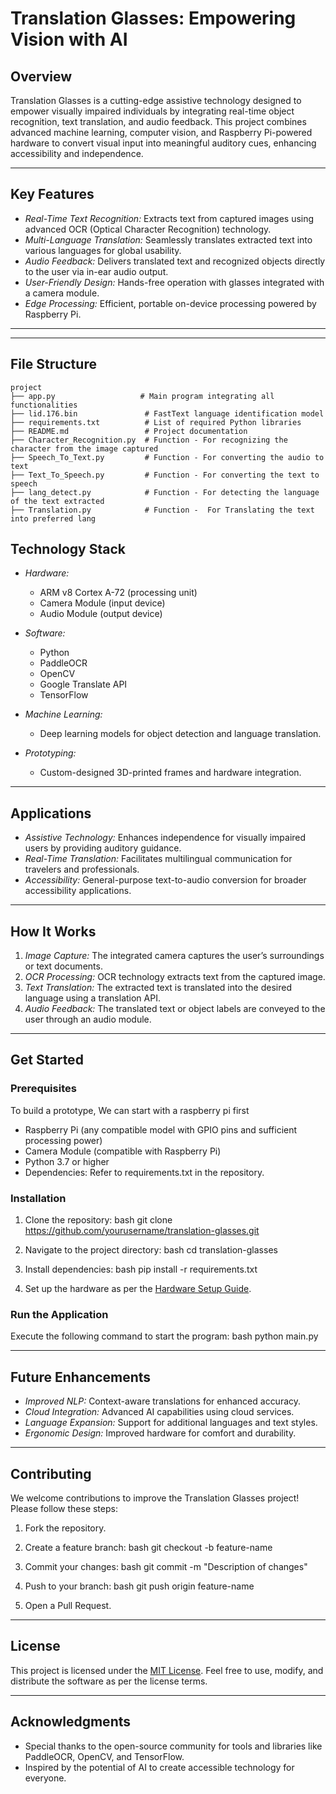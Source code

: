 # Translation Glasses: Empowering Vision with AI

## Overview
Translation Glasses is a cutting-edge assistive technology designed to empower visually impaired individuals by integrating real-time object recognition, text translation, and audio feedback. This project combines advanced machine learning, computer vision, and Raspberry Pi-powered hardware to convert visual input into meaningful auditory cues, enhancing accessibility and independence.

---

## Key Features

- *Real-Time Text Recognition:* Extracts text from captured images using advanced OCR (Optical Character Recognition) technology.
- *Multi-Language Translation:* Seamlessly translates extracted text into various languages for global usability.
- *Audio Feedback:* Delivers translated text and recognized objects directly to the user via in-ear audio output.
- *User-Friendly Design:* Hands-free operation with glasses integrated with a camera module.
- *Edge Processing:* Efficient, portable on-device processing powered by Raspberry Pi.

---
---

## File Structure

```
project
├── app.py                   # Main program integrating all functionalities
├── lid.176.bin               # FastText language identification model
├── requirements.txt          # List of required Python libraries
├── README.md                 # Project documentation
├── Character_Recognition.py  # Function - For recognizing the character from the image captured
├── Speech_To_Text.py         # Function - For converting the audio to text
├── Text_To_Speech.py         # Function - For converting the text to speech
├── lang_detect.py            # Function - For detecting the language of the text extracted
├── Translation.py            # Function -  For Translating the text into preferred lang

```
## Technology Stack

- *Hardware:*
  - ARM v8 Cortex A-72 (processing unit)
  - Camera Module (input device)
  - Audio Module (output device)

- *Software:*
  - Python
  - PaddleOCR
  - OpenCV
  - Google Translate API
  - TensorFlow

- *Machine Learning:*
  - Deep learning models for object detection and language translation.

- *Prototyping:*
  - Custom-designed 3D-printed frames and hardware integration.

---

## Applications

- *Assistive Technology:* Enhances independence for visually impaired users by providing auditory guidance.
- *Real-Time Translation:* Facilitates multilingual communication for travelers and professionals.
- *Accessibility:* General-purpose text-to-audio conversion for broader accessibility applications.

---

## How It Works

1. *Image Capture:* The integrated camera captures the user’s surroundings or text documents.
2. *OCR Processing:* OCR technology extracts text from the captured image.
3. *Text Translation:* The extracted text is translated into the desired language using a translation API.
4. *Audio Feedback:* The translated text or object labels are conveyed to the user through an audio module.

---

## Get Started

### Prerequisites

To build a prototype, We can start with a raspberry pi first
- Raspberry Pi (any compatible model with GPIO pins and sufficient processing power)
- Camera Module (compatible with Raspberry Pi)
- Python 3.7 or higher
- Dependencies: Refer to requirements.txt in the repository.

### Installation

1. Clone the repository:
   bash
   git clone https://github.com/yourusername/translation-glasses.git
   
2. Navigate to the project directory:
   bash
   cd translation-glasses
   
3. Install dependencies:
   bash
   pip install -r requirements.txt
   
4. Set up the hardware as per the [Hardware Setup Guide](link-to-hardware-setup).

### Run the Application

Execute the following command to start the program:
bash
python main.py


---

## Future Enhancements

- *Improved NLP:* Context-aware translations for enhanced accuracy.
- *Cloud Integration:* Advanced AI capabilities using cloud services.
- *Language Expansion:* Support for additional languages and text styles.
- *Ergonomic Design:* Improved hardware for comfort and durability.

---

## Contributing
We welcome contributions to improve the Translation Glasses project! Please follow these steps:

1. Fork the repository.
2. Create a feature branch:
   bash
   git checkout -b feature-name
   
3. Commit your changes:
   bash
   git commit -m "Description of changes"
   
4. Push to your branch:
   bash
   git push origin feature-name
   
5. Open a Pull Request.

---

## License
This project is licensed under the [MIT License](LICENSE). Feel free to use, modify, and distribute the software as per the license terms.

---

## Acknowledgments
- Special thanks to the open-source community for tools and libraries like PaddleOCR, OpenCV, and TensorFlow.
- Inspired by the potential of AI to create accessible technology for everyone.
